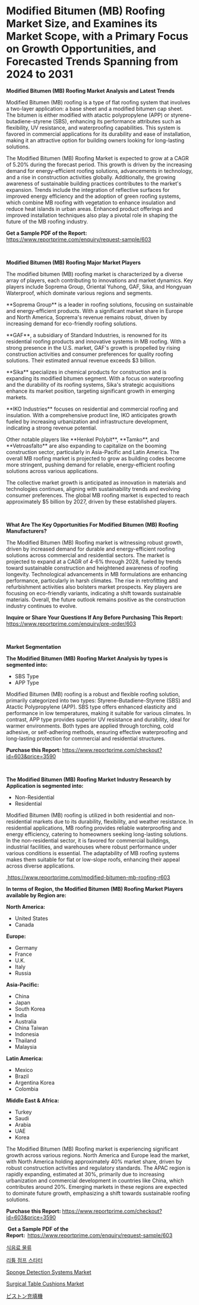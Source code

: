 <p><h1>Modified Bitumen (MB) Roofing Market Size, and Examines its Market Scope, with a Primary Focus on Growth Opportunities, and Forecasted Trends Spanning from 2024 to 2031</h1></p><p><strong>Modified Bitumen (MB) Roofing Market Analysis and Latest Trends</strong></p>
<p><p>Modified Bitumen (MB) roofing is a type of flat roofing system that involves a two-layer application: a base sheet and a modified bitumen cap sheet. The bitumen is either modified with atactic polypropylene (APP) or styrene-butadiene-styrene (SBS), enhancing its performance attributes such as flexibility, UV resistance, and waterproofing capabilities. This system is favored in commercial applications for its durability and ease of installation, making it an attractive option for building owners looking for long-lasting solutions.</p><p>The Modified Bitumen (MB) Roofing Market is expected to grow at a CAGR of 5.20% during the forecast period. This growth is driven by the increasing demand for energy-efficient roofing solutions, advancements in technology, and a rise in construction activities globally. Additionally, the growing awareness of sustainable building practices contributes to the market's expansion. Trends include the integration of reflective surfaces for improved energy efficiency and the adoption of green roofing systems, which combine MB roofing with vegetation to enhance insulation and reduce heat islands in urban areas. Enhanced product offerings and improved installation techniques also play a pivotal role in shaping the future of the MB roofing industry.</p></p>
<p><strong>Get a Sample PDF of the Report:&nbsp;</strong> <a href="https://www.reportprime.com/enquiry/request-sample/603">https://www.reportprime.com/enquiry/request-sample/603</a></p>
<p>&nbsp;</p>
<p><strong>Modified Bitumen (MB) Roofing Major Market Players</strong></p>
<p><p>The modified bitumen (MB) roofing market is characterized by a diverse array of players, each contributing to innovations and market dynamics. Key players include Soprema Group, Oriental Yuhong, GAF, Sika, and Hongyuan Waterproof, which dominate various regions and segments.</p><p>**Soprema Group** is a leader in roofing solutions, focusing on sustainable and energy-efficient products. With a significant market share in Europe and North America, Soprema's revenue remains robust, driven by increasing demand for eco-friendly roofing solutions.</p><p>**GAF**, a subsidiary of Standard Industries, is renowned for its residential roofing products and innovative systems in MB roofing. With a strong presence in the U.S. market, GAF's growth is propelled by rising construction activities and consumer preferences for quality roofing solutions. Their estimated annual revenue exceeds $3 billion.</p><p>**Sika** specializes in chemical products for construction and is expanding its modified bitumen segment. With a focus on waterproofing and the durability of its roofing systems, Sika's strategic acquisitions enhance its market position, targeting significant growth in emerging markets.</p><p>**IKO Industries** focuses on residential and commercial roofing and insulation. With a comprehensive product line, IKO anticipates growth fueled by increasing urbanization and infrastructure development, indicating a strong revenue potential.</p><p>Other notable players like **Henkel Polybit**, **Tamko**, and **Vetroasfalto** are also expanding to capitalize on the booming construction sector, particularly in Asia-Pacific and Latin America. The overall MB roofing market is projected to grow as building codes become more stringent, pushing demand for reliable, energy-efficient roofing solutions across various applications.</p><p>The collective market growth is anticipated as innovation in materials and technologies continues, aligning with sustainability trends and evolving consumer preferences. The global MB roofing market is expected to reach approximately $5 billion by 2027, driven by these established players.</p></p>
<p>&nbsp;</p>
<p><strong>What Are The Key Opportunities For Modified Bitumen (MB) Roofing Manufacturers?</strong></p>
<p><p>The Modified Bitumen (MB) Roofing market is witnessing robust growth, driven by increased demand for durable and energy-efficient roofing solutions across commercial and residential sectors. The market is projected to expand at a CAGR of 4-6% through 2028, fueled by trends toward sustainable construction and heightened awareness of roofing longevity. Technological advancements in MB formulations are enhancing performance, particularly in harsh climates. The rise in retrofitting and refurbishment activities also bolsters market prospects. Key players are focusing on eco-friendly variants, indicating a shift towards sustainable materials. Overall, the future outlook remains positive as the construction industry continues to evolve.</p></p>
<p><strong>Inquire or Share Your Questions If Any Before Purchasing This Report:</strong> <a href="https://www.reportprime.com/enquiry/pre-order/603">https://www.reportprime.com/enquiry/pre-order/603</a></p>
<p>&nbsp;</p>
<p><strong>Market Segmentation</strong></p>
<p><strong>The Modified Bitumen (MB) Roofing Market Analysis by types is segmented into:</strong></p>
<p><ul><li>SBS Type</li><li>APP Type</li></ul></p>
<p><p>Modified Bitumen (MB) roofing is a robust and flexible roofing solution, primarily categorized into two types: Styrene-Butadiene-Styrene (SBS) and Atactic Polypropylene (APP). SBS type offers enhanced elasticity and performance in low temperatures, making it suitable for various climates. In contrast, APP type provides superior UV resistance and durability, ideal for warmer environments. Both types are applied through torching, cold adhesive, or self-adhering methods, ensuring effective waterproofing and long-lasting protection for commercial and residential structures.</p></p>
<p><strong>Purchase this Report:&nbsp;</strong><a href="https://www.reportprime.com/checkout?id=603&price=3590">https://www.reportprime.com/checkout?id=603&price=3590</a></p>
<p>&nbsp;</p>
<p><strong>The Modified Bitumen (MB) Roofing Market Industry Research by Application is segmented into:</strong></p>
<p><ul><li>Non-Residential</li><li>Residential</li></ul></p>
<p><p>Modified Bitumen (MB) roofing is utilized in both residential and non-residential markets due to its durability, flexibility, and weather resistance. In residential applications, MB roofing provides reliable waterproofing and energy efficiency, catering to homeowners seeking long-lasting solutions. In the non-residential sector, it is favored for commercial buildings, industrial facilities, and warehouses where robust performance under various conditions is essential. The adaptability of MB roofing systems makes them suitable for flat or low-slope roofs, enhancing their appeal across diverse applications.</p></p>
<p><a href="https://www.reportprime.com/modified-bitumen-mb-roofing-r603">&nbsp;https://www.reportprime.com/modified-bitumen-mb-roofing-r603</a></p>
<p><strong>In terms of Region, the Modified Bitumen (MB) Roofing Market Players available by Region are:</strong></p>
<p>
    <p> <strong> North America: </strong>
        <ul>
            <li>United States</li>
            <li>Canada</li>
        </ul>
        </p> 
    <p> <strong> Europe: </strong>
        <ul>
            <li>Germany</li>
            <li>France</li>
            <li>U.K.</li>
            <li>Italy</li>
            <li>Russia</li>
        </ul>
        </p> 
    <p> <strong> Asia-Pacific: </strong>
        <ul>
            <li>China</li>
            <li>Japan</li>
            <li>South Korea</li>
            <li>India</li>
            <li>Australia</li>
            <li>China Taiwan</li>
            <li>Indonesia</li>
            <li>Thailand</li>
            <li>Malaysia</li>
        </ul>
        </p> 
    <p> <strong> Latin America: </strong>
        <ul>
            <li>Mexico</li>
            <li>Brazil</li>
            <li>Argentina Korea</li>
            <li>Colombia</li>
        </ul>
        </p> 
    <p> <strong> Middle East & Africa: </strong>
        <ul>
            <li>Turkey</li>
            <li>Saudi</li>
            <li>Arabia</li>
            <li>UAE</li>
            <li>Korea</li>
        </ul>
    </p>
    </p>
<p><p>The Modified Bitumen (MB) Roofing market is experiencing significant growth across various regions. North America and Europe lead the market, with North America holding approximately 40% market share, driven by robust construction activities and regulatory standards. The APAC region is rapidly expanding, estimated at 30%, primarily due to increasing urbanization and commercial development in countries like China, which contributes around 20%. Emerging markets in these regions are expected to dominate future growth, emphasizing a shift towards sustainable roofing solutions.</p></p>
<p><strong>Purchase this Report: </strong><a href="https://www.reportprime.com/checkout?id=603&price=3590">https://www.reportprime.com/checkout?id=603&price=3590</a></p>
<p>&nbsp;<strong>Get a Sample PDF of the Report:&nbsp;&nbsp;</strong><a href="https://www.reportprime.com/enquiry/request-sample/603">https://www.reportprime.com/enquiry/request-sample/603</a></p>
<p><strong></strong></p>
<p><p><a href="https://medium.com/@kelvinfeenrey98677/%EB%8B%A4%EC%9D%8C-%EB%AA%87-%EB%85%84-%EB%8F%99%EC%95%88-%EC%8B%9D%EC%9D%8C%EB%A3%8C-%EB%AC%BC%EB%A5%98-%EC%8B%9C%EC%9E%A5%EC%97%90-%EC%98%81%ED%96%A5%EC%9D%84-%EB%AF%B8%EC%B9%A0-%EC%9A%94%EC%9D%B8%EC%9D%80-%EB%AC%B4%EC%97%87%EC%9D%B8%EA%B0%80%EC%9A%94-%EC%8B%9C%EC%9E%A5-%EC%A0%9C%ED%92%88-%EB%B0%8F-%EC%A7%80%EC%97%AD-%EB%B6%84%EC%84%9D-2024-2031-02cd015b49ef">식음료 물류</a></p><p><a href="https://medium.com/@kelvinfeenrey98677/%EB%A6%AC%ED%8A%AC-%EC%A0%90%ED%94%84-%EC%8A%A4%ED%83%80%ED%84%B0-%EC%8B%9C%EC%9E%A5%EC%97%90-%EB%8C%80%ED%95%9C-%ED%86%B5%EC%B0%B0%EB%A0%A5-%EC%8B%9C%EC%9E%A5-%EC%B0%B8%EA%B0%80%EC%9E%90-%EC%8B%9C%EC%9E%A5-%EA%B7%9C%EB%AA%A8-%EC%A7%80%EB%A6%AC%EC%A0%81-%EC%A7%80%EC%97%AD-%EB%B0%8F-%EC%98%88%EC%B8%A1-2024-2031-063491d41628">리튬 점프 스타터</a></p><p><a href="https://issuu.com/reportprime-2/docs/sponge-detection-systems-market-siz_6be80ff873f900">Sponge Detection Systems Market</a></p><p><a href="https://issuu.com/reportprime-2/docs/surgical-table-cushions-market-size_f032543ea02dfe">Surgical Table Cushions Market</a></p><p><a href="https://medium.com/@khkjaxbn36/%E3%83%94%E3%82%B9%E3%83%88%E3%83%B3%E5%BC%8F%E5%85%85%E5%A1%AB%E6%A9%9F%E3%81%AE%E5%B8%82%E5%A0%B4%E5%B1%95%E6%9C%9B%E3%81%A82024%E5%B9%B4%E3%81%8B%E3%82%892031%E5%B9%B4%E3%81%BE%E3%81%A7%E3%81%AE%E4%BA%88%E6%B8%AC-b34a6472e80a">ピストン充填機</a></p></p>